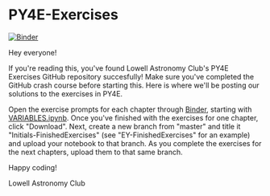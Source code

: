 # PY4E-Exercises
[![Binder](https://mybinder.org/badge_logo.svg)](https://mybinder.org/v2/gh/lowellhs-astronomyclub/PY4E-Exercises/master)

Hey everyone!

If you're reading this, you've found Lowell Astronomy Club's PY4E Exercises GitHub repository succesfully! 
Make sure you've completed the GitHub crash course before starting this. Here is where we'll be posting our solutions to the exercises in PY4E.

Open the exercise prompts for each chapter through [Binder](https://mybinder.org/v2/gh/lowellhs-astronomyclub/PY4E-Exercises/master), starting with [VARIABLES.ipynb](https://hub.gke.mybinder.org/user/lowellhs-astron--py4e-exercises-h8ofmkpd/notebooks/VARIABLES.ipynb). Once you've finished with the exercises for one chapter, click "Download". Next, create a new branch from "master" and title it "Initials-FinishedExercises" (see "EY-FinishedExercises" for an example) and upload your notebook to that branch. As you complete the exercises for the next chapters, upload them to that same branch.

Happy coding!

Lowell Astronomy Club
